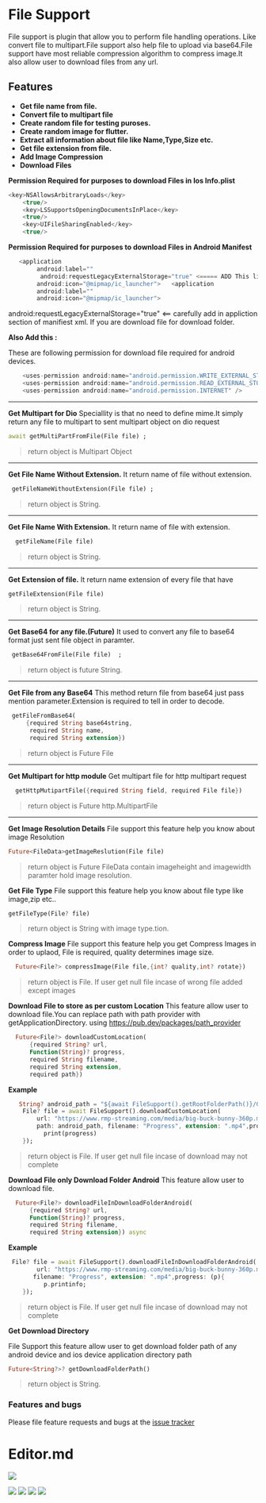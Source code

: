 # File Support 

File support is plugin that allow you to perform file handling operations. Like convert file to multipart.File support also help file to upload via base64.File support have most reliable compression algorithm to compress image.It also allow user to download files from any url.

## Features

- **Get file name from file.**
- **Convert file to multipart file**
- **Create random file for testing puroses.**
- **Create random image for flutter.**
- **Extract all information about file like Name,Type,Size etc.**
- **Get file extension from file.**
- **Add Image Compression**
- **Download Files**


**Permission Required for purposes to download Files in Ios Info.plist**
```swift
<key>NSAllowsArbitraryLoads</key>
    <true/>
    <key>LSSupportsOpeningDocumentsInPlace</key>
    <true/>
    <key>UIFileSharingEnabled</key>
    <true/>
```

**Permission Required for purposes to download Files in Android Manifest**
```dart
   <application
        android:label=""
         android:requestLegacyExternalStorage="true" <===== ADD This line
        android:icon="@mipmap/ic_launcher">   <application
        android:label=""
        android:icon="@mipmap/ic_launcher">
```
  android:requestLegacyExternalStorage="true" <== carefully add in appliction section of manifiest xml. If you are download file for download folder.


**Also Add this :**

These are following permission for download file required for android devices.

```dart
    <uses-permission android:name="android.permission.WRITE_EXTERNAL_STORAGE"/>
    <uses-permission android:name="android.permission.READ_EXTERNAL_STORAGE"/>
    <uses-permission android:name="android.permission.INTERNET" />
```


------------




**Get Multipart for Dio**
Speciallity is that no need to define mime.It simply return any file to multipart to sent multipart object on dio request
```dart
await getMultiPartFromFile(File file) ;
```
>  return object is Multipart Object


------------


**Get File Name Without Extension.**
It return name of file without extension.
```dart
 getFileNameWithoutExtension(File file) ;
```
>  return object is String.

------------

**Get File Name With Extension.**
It return name of file with extension.
```dart
  getFileName(File file)
```
>  return object is String.

------------

**Get Extension of file.**
It return name extension of every file that have
```dart
getFileExtension(File file) 
```
>  return object is String.

------------


**Get Base64 for any file.(Future)**
It used to convert any file to base64 format just sent file object in paramter.

```dart
 getBase64FromFile(File file)  ;
```
> return object is future String.

------------

**Get File from any Base64**
This method return file from base64  just pass mention parameter.Extension is required to tell in order to decode.
```dart
 getFileFromBase64(
     {required String base64string,
      required String name,
      required String extension})
```
>  return object is Future File

------------


**Get Multipart for http module**
Get multipart file for http multipart request
```dart
  getHttpMutipartFile({required String field, required File file})
```
>  return object is Future http.MultipartFile

------------

**Get Image Resolution Details**
File support this feature help you know about image Resolution
```dart
Future<FileData>getImageReslution(File file)
```
>  return object is Future FileData  contain imageheight and imagewidth paramter hold image resolution.

**Get File Type**
File support this feature help you know about file type like image,zip etc..
```dart
getFileType(File? file)
```
>  return object is String with image type.tion.

**Compress Image**
File support this feature help you get Compress Images in order to uplaod,
File is required, quality determines image size.
```dart
  Future<File?> compressImage(File file,{int? quality,int? rotate})
```
>  return object is File. If user get null file incase of wrong file added except images

**Download File to store as per custom Location**
This feature allow user to download file.You can replace path with path provider with getApplicationDirectory. using https://pub.dev/packages/path_provider

```dart
  Future<File?> downloadCustomLocation(
      {required String? url,
      Function(String)? progress,
      required String filename,
      required String extension,
      required path}) 
```
**Example**
```dart
   String? android_path = "${await FileSupport().getRootFolderPath()}/GHMC/";
    File? file = await FileSupport().downloadCustomLocation(
        url: "https://www.rmp-streaming.com/media/big-buck-bunny-360p.mp4",
        path: android_path, filename: "Progress", extension: ".mp4",progress: (progress){
          print(progress)
    });
```
>  return object is File. If user get null file incase of download may not complete


**Download File only Download Folder Android**
This feature allow user to download file.

```dart
  Future<File?> downloadFileInDownloadFolderAndroid(
      {required String? url,
      Function(String)? progress,
      required String filename,
      required String extension}) async 
```
**Example**
```dart
 File? file = await FileSupport().downloadFileInDownloadFolderAndroid(
        url: "https://www.rmp-streaming.com/media/big-buck-bunny-360p.mp4",
       filename: "Progress", extension: ".mp4",progress: (p){
          p.printinfo;
    });
```
>  return object is File. If user get null file incase of download may not complete


**Get Download Directory**

File Support this feature allow user to get download folder path of any android device and ios device application directory path

```dart
Future<String?>? getDownloadFolderPath() 
```
>  return object is String.

### Features and bugs
Please file feature requests and bugs at the [issue tracker](https://github.com/parmeetmaster/file_support/issues "issue tracker")
# Editor.md

![](https://pandao.github.io/editor.md/images/logos/editormd-logo-180x180.png)

![](https://img.shields.io/github/issues/parmeetmaster/file_support) ![](	https://img.shields.io/github/forks/parmeetmaster/file_support) ![](	https://img.shields.io/github/stars/parmeetmaster/file_support) ![](https://img.shields.io/github/license/parmeetmaster/file_support) 


